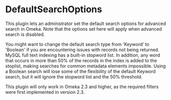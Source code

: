 DefaultSearchOptions
====================

This plugin lets an administrator set the default search options for advanced search in Omeka. Note that the options set here will apply when advanced search is disabled.

You might want to change the default search type from 'Keyword' to 'Boolean' if you are encountering issues with records not being returned. MySQL full text indexing has a built-in stopword list. In addition, any word that occurs in more than 50% of the records in the index is added to the stoplist, making searches for common metadata elements impossible. Using a Boolean search will lose some of the flexibility of the default Keyword search, but it will ignore the stopword list and the 50% threshold.

This plugin will only work in Omeka 2.3 and higher, as the required filters were first implemented in version 2.3. 


